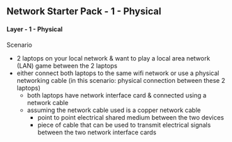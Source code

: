 ## Network Starter Pack - 1 - Physical ##

#### Layer - 1 - Physical ####
Scenario
* 2 laptops on your local network & want to play a local area network (LAN) game between the 2 laptops
* either connect both laptops to the same wifi network or use a physical networking cable (in this scenario: physical connection between these 2 laptops)
  * both laptops have network interface card & connected using a network cable
  * assuming the network cable used is a copper network cable 
    * point to point electrical shared medium between the two devices
    * piece of cable that can be used to transmit electrical signals between the two network interface cards
